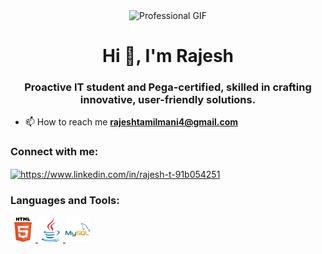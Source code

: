 <div align="center">
  <img height="200" width="300" src="https://www.google.com/url?sa=i&url=https%3A%2F%2Fwww.cwceportal.com%2F&psig=AOvVaw3T4QkPpe3iQi_eevr5SkO9&ust=1732949796582000&source=images&cd=vfe&opi=89978449&ved=0CBMQjRxqFwoTCIipt577gIoDFQAAAAAdAAAAABAh"alt="Professional GIF" />
</div>
<h1 align="center">Hi 👋, I'm Rajesh</h1>
<h3 align="center">Proactive IT student and Pega-certified, skilled in crafting innovative, user-friendly solutions.</h3>

- 📫 How to reach me **rajeshtamilmani4@gmail.com**

<h3 align="left">Connect with me:</h3>
<p align="left">
<a href="https://linkedin.com/in/https://www.linkedin.com/in/rajesh-t-91b054251" target="blank"><img align="center" src="https://raw.githubusercontent.com/rahuldkjain/github-profile-readme-generator/master/src/images/icons/Social/linked-in-alt.svg" alt="https://www.linkedin.com/in/rajesh-t-91b054251" height="30" width="40" /></a>

</p>

<h3 align="left">Languages and Tools:</h3>
<p align="left"> <a href="https://www.w3.org/html/" target="_blank" rel="noreferrer"> <img src="https://raw.githubusercontent.com/devicons/devicon/master/icons/html5/html5-original-wordmark.svg" alt="html5" width="40" height="40"/> </a> <a href="https://www.java.com" target="_blank" rel="noreferrer"> <img src="https://raw.githubusercontent.com/devicons/devicon/master/icons/java/java-original.svg" alt="java" width="40" height="40"/> </a> <a href="https://www.mysql.com/" target="_blank" rel="noreferrer"> <img src="https://raw.githubusercontent.com/devicons/devicon/master/icons/mysql/mysql-original-wordmark.svg" alt="mysql" width="40" height="40"/> </a> </p>
